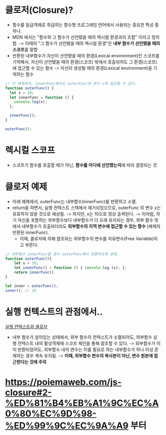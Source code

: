 # 클로저(Closure)?

- 함수를 일급객체로 취급하는 함수형 프로그래밍 언어에서 사용되는 중요한 특성 중 하나.
- MDN 에서는 "함수와 그 함수가 선언됐을 때의 렉시컬 환경과의 조합" 이라고 정의함.
  -> 이때의 "그 함수가 선언됐을 때의 렉시컬 환경"은 **내부 함수가 선언됐을 때의 스코프**를 말함
- 반환된 내부함수가 자신이 선언됐을 때의 환경(Lexical environment)인 스코프를 기억해서, 자신이 선언됐을 때의 환경(스코프) 밖에서 호출되어도 그 환경(스코프)에 접근할 수 있는 함수
  -> 자신이 생성될 때의 환경(Lexical environment)을 기억하는 함수

```js
// 이 예제에서, innerFunc에서도 outerFunc의 변수 x에 접근할 수 있다.
function outerFunc() {
  let x = 10;
  let innerFunc = function () {
    console.log(x);
  };

  innerFunc();
}

outerFunc();
```

# 렉시컬 스코프

- 스코프가 함수를 호출할 때가 아닌, **함수를 어디에 선언했는지**에 따라 결정되는 것

# 클로저 예제

- 아래 예제에서, outerFunc는 내부함수(innerFunc)를 반환하고 소멸.
- return을 하면서, 실행 컨텍스트 스택에서 제거되었으므로, outerFunc 의 변수 x는 유효하지 않을 것으로 예상됨.
  -> 하지만, x는 10으로 정상 출력된다.
  -> 이처럼, 자기 자신을 포함하는 외부함수보다 내부함수가 더 오래 유지되는 경우, 외부 함수 밖에서 내부함수가 호출되더라도 **외부함수의 지역 변수에 접근할 수 있는 함수** (예제의 반환된 innerFunc).
  - 이때, 클로저에 의해 참조되는 외부함수의 변수를 자유변수(Free Variable)라고 부른다.

```js
// 내부함수 innerFunc를 함수 outerFunc에서 반환하도록 변경.
function outerFunc(){
    let x = 10;
    let innerFunc() = function () { console.log (x); };
    return innerFunc()
}

let inner = outerFunc();
inner(); // 10
```

# 실행 컨텍스트의 관점에서..

[실행 컨텍스트와 클로저](./pictures/%EC%8B%A4%ED%96%89%20%EC%BB%A8%ED%85%8D%EC%8A%A4%ED%8A%B8%EC%99%80%20%ED%81%B4%EB%A1%9C%EC%A0%80.png)

- 내부 함수가 살아있는 상태에서, 외부 함수의 컨텍스트가 소멸되어도, 외부함수 실행 컨텍스트 내의 활성객체에 스코프 체인을 통해 참조할 수 있다.
  -> 외부함수가 이미 반환되었어도, 외부함수 내의 변수는 이를 필요로 하는 내부함수가 하나 이상 존재하는 경우 계속 유지됨.
  -> **이때, 외부함수 변수의 복사본이 아닌, 변수 원본에 접근한다는 것에 주의**

# https://poiemaweb.com/js-closure#2-%ED%81%B4%EB%A1%9C%EC%A0%80%EC%9D%98-%ED%99%9C%EC%9A%A9 부터
